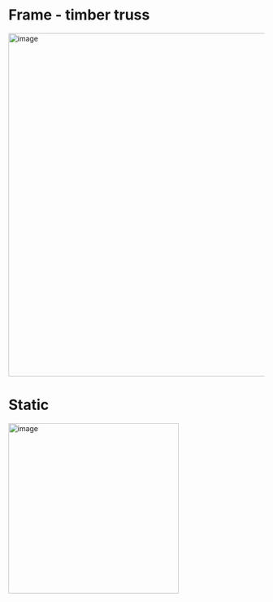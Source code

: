 # Frame - timber truss

<img width="675" alt="image" src="https://github.com/user-attachments/assets/0affb41e-63ad-4d23-9d23-3c12cbc94614" />

# Static
<img width="335" alt="image" src="https://github.com/user-attachments/assets/880b9ecc-89fa-4fe3-980d-c2db9d8f769e" />
